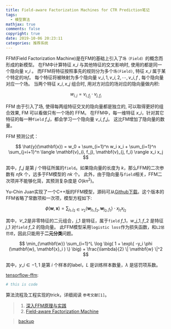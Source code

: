 ```yaml
---
title: Field-aware Factorization Machines for CTR Prediction笔记
tags:
  - 模型算法
mathjax: true
comments: false
copyright: true
date: 2019-10-06 20:23:11
categories: 推荐系统
---
```


FFM(Field Factorization Machine)是在FM的基础上引入了`场（Field）`的概念而形成的新模型。
在FM中计算特征 $x\_i$ 与其他特征的交叉影响时, 使用的都是同一个隐向量 $v\_i$ 。
而FFM将特征按照事先的规则分为多个`场(Field)`, 特征 $x\_i$ 属于某个特定的`场`$f$。
每个特征将被映射为多个隐向量 $v\_{i,1}, v\_{i,2}, \cdots, v\_{i,f}$ , 每个隐向量对应一个场。
当两个特征 $x\_i, x\_j$ 组合时, 用对方对应的场对应的隐向量做内积:

$$
w_{i,j} = v_{i, f_j} \cdot v_{j, f_i}
$$

FFM 由于引入了场, 使得每两组特征交叉的隐向量都是独立的, 可以取得更好的组合效果, FM 可以看做只有一个场的 FFM。
在FFM中，每一维特征 $x\_i$，针对其它特征的每一种`field` $f\_j$，都会学习一个隐向量 $v\_{i, f\_j}$。
这比FM增加了隐向量的数量。

FFM 预测公式：

$$
\hat{y}(\mathbf{x}) = w_0 + \sum_{i=1}^n w_i x_i + \sum_{i=1}^n \sum_{j=i+1}^n \langle \mathbf{v}_{i, f_j}, \mathbf{v}_{j, f_i} \rangle x_i x_j
$$

其中，$f\_j$ 是第 $j$ 个特征所属的`field`。如果隐向量的长度为 $k$，那么FFM的二次参数有 $nfk$ 个，远多于FM模型的 $nk$ 个。
此外，由于隐向量与`field`相关，FFM二次项并不能够化简，其预测复杂度是 $O(kn^2)$。

Yu-Chin Juan实现了一个C++版的FFM模型，源码可从[Github下载](https://github.com/ycjuan/libffm)。这个版本的FFM省略了常数项和一次项，模型方程如下:

$$
\phi(\mathbf{w}, \mathbf{x}) = \sum_{j_1, j_2 \in \mathcal{C}_2} \langle \mathbf{w}_{j_1, f_2}, \mathbf{w}_{j_2, f_1} \rangle \cdot x_{j_1} x_{j_2}
$$

其中，$\mathcal{C}\_2$是非零特征的二元组合，$j\_1$ 是特征，属于`field` $f\_1$，$w\_{j\_1,f\_2}$ 是特征 $j\_1$ 对`field` $f\_2$ 的隐向量。
此FFM模型采用`logistic loss`作为损失函数，和`L2惩罚项`，因此只能用于**二元分类**问题。

$$
\min_{\mathbf{w}} \sum_{i=1}^L \log \big( 1 + \exp\{ -y_i \phi (\mathbf{w}, \mathbf{x}_i ) \} \big) + \frac{\lambda}{2} \| \mathbf{w} \|^2
$$

其中，$y\_i \in {−1,1}$ 是第 $i$ 个样本的label，$L$ 是训练样本数量，$\lambda$ 是惩罚项系数。

[tensorflow-ffm](https://github.com/drcut/FFM-tensorflow):

```python
# this is code
```

算法流程及工程实现的trick，详细阅读 `参考文献[1]`。



> 1. [深入FFM原理与实践](https://tech.meituan.com/2016/03/03/deep-understanding-of-ffm-principles-and-practices.html)
> 2. [Field-aware Factorization Machine](https://www.csie.ntu.edu.tw/~cjlin/papers/ffm.pdf)

> [backup](/posts_res/2019-10-06-Field-aware-Factorization-Machines-for-CTR-Prediction笔记/FM_model.py)
